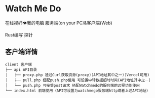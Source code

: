 # Watch Me Do

在线视奸👁我的电脑 服务端(on your PC)&客户端(Web)

Rust编写 探针

## 客户端详情

```
client 客户端
├── api API目录
│   ├── proxy.php 通过Curl获取资源(proxy)(API地址其中之一)(Vercel可用)
│   ├── pull.php 搭配push.php使用 可设置中转数据超时时间(API地址其中之一)
│   └── push.php 可接受post请求 搭配Watchmedo的服务端的远程功能使用
└── index.html 前端使用（API可设置为watchmego服务端http或者上述API地址）
```